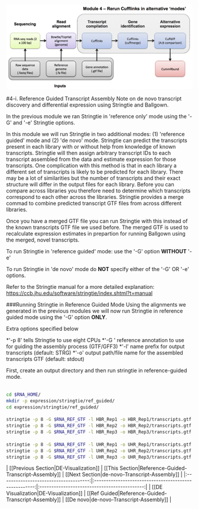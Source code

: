 ![RNA-seq Flowchart - Module 5](Images/RNA-seq_Flowchart5.png)

#4-i. Reference Guided Transcript Assembly
Note on de novo transcript discovery and differential expression using Stringtie and Ballgown.

In the previous module we ran Stringtie in 'reference only' mode using the '-G' and '-e' Stringtie options.
	
In this module we will run Stringtie in two additional modes: (1) 'reference guided' mode and (2) 'de novo' mode. Stringtie can predict the transcripts present in each library with or without help from knowledge of known transcripts. Stringtie will then assign arbitrary transcript IDs to each transcript assembled from the data and estimate expression for those transcripts. One complication with this method is that in each library a different set of transcripts is likely to be predicted for each library. There may be a lot of similarities but the number of transcripts and their exact structure will differ in the output files for each library.  Before you can compare across libraries you therefore need to determine which transcripts correspond to each other across the libraries. Stringtie provides a merge commad to combine predicted transcript GTF files from across different libraries.

Once you have a merged GTF file you can run Stringtie with this instead of the known transcripts GTF file we used before. The merged GTF is used to recalculate expression estimates in prepartion for running Ballgown using the merged, novel transcripts.
	
To run Stringtie in 'reference guided' mode: use the '-G' option **WITHOUT** '-e'

To run Stringtie in 'de novo' mode do **NOT** specify either of the '-G' OR '-e' options. 
	
Refer to the Stringtie manual for a more detailed explanation:
https://ccb.jhu.edu/software/stringtie/index.shtml?t=manual
		
###Running Stringtie in Reference Guided Mode
Using the alignments we generated in the previous modules we will now run Stringtie in reference guided mode using the '-G' option **ONLY**.

Extra options specified below

*'-p 8' tells Stringtie to use eight CPUs
*'-G <known transcripts file>' reference annotation to use for guiding the assembly process (GTF/GFF3)
*'-l' name prefix for output transcripts (default: STRG)
*'-o' output path/file name for the assembled transcripts GTF (default: stdout)


First, create an output directory and then run stringtie in reference-guided mode. 

```bash

cd $RNA_HOME/
mkdir -p expression/stringtie/ref_guided/
cd expression/stringtie/ref_guided/

stringtie -p 8 -G $RNA_REF_GTF -l HBR_Rep1 -o HBR_Rep1/transcripts.gtf $RNA_ALIGN_DIR/HBR_Rep1.bam
stringtie -p 8 -G $RNA_REF_GTF -l HBR_Rep2 -o HBR_Rep2/transcripts.gtf $RNA_ALIGN_DIR/HBR_Rep2.bam
stringtie -p 8 -G $RNA_REF_GTF -l HBR_Rep3 -o HBR_Rep3/transcripts.gtf $RNA_ALIGN_DIR/HBR_Rep3.bam

stringtie -p 8 -G $RNA_REF_GTF -l UHR_Rep1 -o UHR_Rep1/transcripts.gtf $RNA_ALIGN_DIR/UHR_Rep1.bam
stringtie -p 8 -G $RNA_REF_GTF -l UHR_Rep2 -o UHR_Rep2/transcripts.gtf $RNA_ALIGN_DIR/UHR_Rep2.bam
stringtie -p 8 -G $RNA_REF_GTF -l UHR_Rep3 -o UHR_Rep3/transcripts.gtf $RNA_ALIGN_DIR/UHR_Rep3.bam

```

| [[Previous Section|DE-Visualization]] | [[This Section|Reference-Guided-Transcript-Assembly]] | [[Next Section|de-novo-Transcript-Assembly]] |
|:-------------------------------------:|:-----------------------------------------------------:|:--------------------------------------------:|
| [[DE Visualization|DE-Visualization]] | [[Ref Guided|Reference-Guided-Transcript-Assembly]]   | [[De novo|de-novo-Transcript-Assembly]]      |
